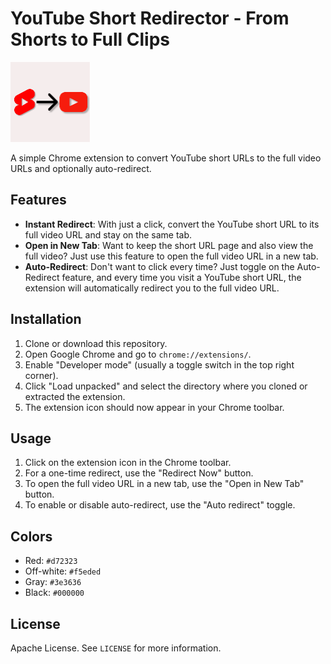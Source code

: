 # YouTube Short Redirector - From Shorts to Full Clips

![Icon128.png](images/icon128.png)

A simple Chrome extension to convert YouTube short URLs to the full video URLs and optionally auto-redirect.

## Features

- **Instant Redirect**: With just a click, convert the YouTube short URL to its full video URL and stay on the same tab.
- **Open in New Tab**: Want to keep the short URL page and also view the full video? Just use this feature to open the full video URL in a new tab.
- **Auto-Redirect**: Don't want to click every time? Just toggle on the Auto-Redirect feature, and every time you visit a YouTube short URL, the extension will automatically redirect you to the full video URL.

## Installation

1. Clone or download this repository.
2. Open Google Chrome and go to `chrome://extensions/`.
3. Enable "Developer mode" (usually a toggle switch in the top right corner).
4. Click "Load unpacked" and select the directory where you cloned or extracted the extension.
5. The extension icon should now appear in your Chrome toolbar.

## Usage

1. Click on the extension icon in the Chrome toolbar.
2. For a one-time redirect, use the "Redirect Now" button.
3. To open the full video URL in a new tab, use the "Open in New Tab" button.
4. To enable or disable auto-redirect, use the "Auto redirect" toggle.

## Colors

- Red: `#d72323`
- Off-white: `#f5eded`
- Gray: `#3e3636`
- Black: `#000000`

## License

Apache License. See `LICENSE` for more information.